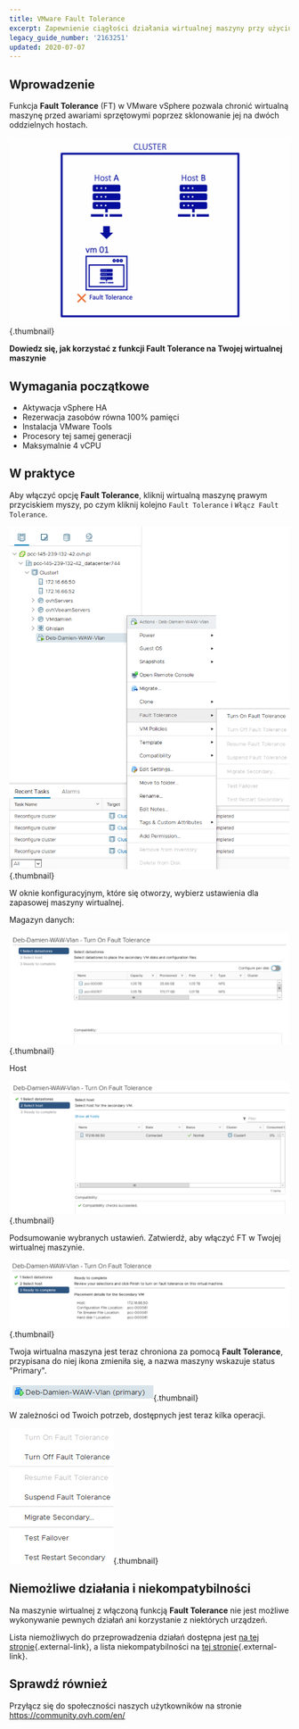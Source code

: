 ```yaml
---
title: VMware Fault Tolerance
excerpt: Zapewnienie ciągłości działania wirtualnej maszyny przy użyciu Fault Tolerance
legacy_guide_number: '2163251'
updated: 2020-07-07
---
```


## Wprowadzenie

Funkcja **Fault Tolerance** (FT) w VMware vSphere pozwala chronić wirtualną maszynę przed awariami sprzętowymi poprzez sklonowanie jej na dwóch oddzielnych hostach.

![Fault Tolerance](images/FT10v2.gif){.thumbnail}

**Dowiedz się, jak korzystać z funkcji Fault Tolerance na Twojej wirtualnej maszynie**

## Wymagania początkowe

- Aktywacja vSphere HA
- Rezerwacja zasobów równa 100% pamięci
- Instalacja VMware Tools 
- Procesory tej samej generacji
- Maksymalnie 4 vCPU

## W praktyce 

Aby włączyć opcję **Fault Tolerance**, kliknij wirtualną maszynę prawym przyciskiem myszy, po czym kliknij kolejno `Fault Tolerance` i `Włącz Fault Tolerance`.

![Fault Tolerance](images/FT.png){.thumbnail}

W oknie konfiguracyjnym, które się otworzy, wybierz ustawienia dla zapasowej maszyny wirtualnej.

Magazyn danych:

![Fault Tolerance](images/FT1.png){.thumbnail}

Host 

![Fault Tolerance](images/FT2.png){.thumbnail}

Podsumowanie wybranych ustawień. Zatwierdź, aby włączyć FT w Twojej wirtualnej maszynie.

![Fault Tolerance](images/FT3.png){.thumbnail}

Twoja wirtualna maszyna jest teraz chroniona za pomocą **Fault Tolerance**, przypisana do niej ikona zmieniła się, a nazwa maszyny wskazuje status "Primary".

![Fault Tolerance](images/FT4.png){.thumbnail}

W zależności od Twoich potrzeb, dostępnych jest teraz kilka operacji.

![Fault Tolerance](images/FT5.png){.thumbnail}

## Niemożliwe działania i niekompatybilności

Na maszynie wirtualnej z włączoną funkcją **Fault Tolerance** nie jest możliwe wykonywanie pewnych działań ani korzystanie z niektórych urządzeń.

Lista niemożliwych do przeprowadzenia działań dostępna jest [na tej stronie](https://docs.vmware.com/fr/VMware-vSphere/6.7/com.vmware.vsphere.avail.doc/GUID-F5264795-11DA-4242-B774-8C3450997033.html){.external-link}, a lista niekompatybilności na [tej stronie](https://docs.vmware.com/fr/VMware-vSphere/6.7/com.vmware.vsphere.avail.doc/GUID-C1749AD4-70E2-406C-864C-719F54BF1BC1.html){.external-link}.

## Sprawdź również

Przyłącz się do społeczności naszych użytkowników na stronie <https://community.ovh.com/en/>
